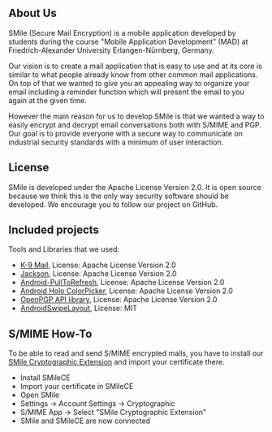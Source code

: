 About Us
--------------------------------
SMile (Secure Mail Encryption) is a mobile application developed by students during the course "Mobile Application Development" (MAD) at Friedrich-Alexander University Erlangen-Nürnberg, Germany.

Our vision is to create a mail application that is easy to use and at its core is similar to what people already know from other common mail applications. On top of that we wanted to give you an appealing way to organize your email including a reminder function which will present the email to you again at the given time.

However the main reason for us to develop SMile is that we wanted a way to easily encrypt and decrypt email conversations both with S/MIME and PGP. Our goal is to provide everyone with a secure way to communicate on industrial security standards with a minimum of user interaction.

License
--------------------------------
SMile is developed under the Apache License Version 2.0.
It is open source because we think this is the only way security software should be developed. We encourage you to follow our project on GitHub.

Included projects
--------------------------------
Tools and Libraries that we used:

- [K-9 Mail](https://github.com/k9mail/k-9), License: Apache License Version 2.0
- [Jackson](https://github.com/FasterXML/jackson), License: Apache License Version 2.0
- [Android-PullToRefresh](https://github.com/FAU-Inf2/SMile/tree/master/plugins/Android-PullToRefresh), License: Apache License Version 2.0
- [Android Holo ColorPicker](https://github.com/FAU-Inf2/SMile/tree/master/plugins/HoloColorPicker), License: Apache License Version 2.0
- [OpenPGP API library](https://github.com/FAU-Inf2/SMile/tree/master/plugins/openpgp-api-library), License: Apache License Version 2.0
- [AndroidSwipeLayout](https://github.com/daimajia/AndroidSwipeLayout), License: MIT

S/MIME How-To
--------------------------------
To be able to read and send S/MIME encrypted mails, you have to install our [SMile Cryptographic Extension](https://github.com/FAU-Inf2/SMileCE) and import your certificate there.

- Install SMileCE
- Import your certificate in SMileCE
- Open SMile
- Settings → Account Settings → Cryptographic
- S/MIME App → Select "SMile Cryptographic Extension"
- SMile and SMileCE are now connected
